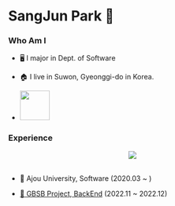 # SangJun Park 🐒

### Who Am I 

- 🖥️ I major in Dept. of Software
- 🏠 I live in Suwon, Gyeonggi-do in Korea.
- <a href = "https://velog.io/@jjunhub">
        <img src = "https://img.shields.io/badge/My%20Velog-33FF99" width = 60px/>
        
  </a>

### Experience

<div align = center>
<img src ="https://github-readme-stats.vercel.app/api/top-langs/?layout=compact&username=jjunhub"/>
</div>
<br>

- 🏫 Ajou University, Software (2020.03 ~ )
  
- <a href ="https://github.com/DogbalBirdbal">🐾 GBSB Project, BackEnd</a> (2022.11 ~ 2022.12)